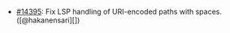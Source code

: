 * [#14395](https://github.com/rubocop/rubocop/pull/14395): Fix LSP handling of URI-encoded paths with spaces. ([@hakanensari][])
